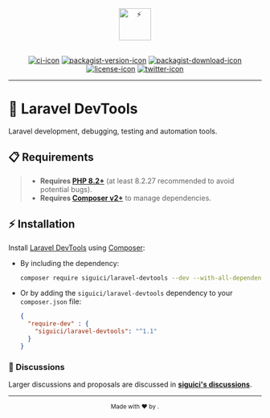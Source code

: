 <div align="center">
  <a href="https://siguici.deno.dev/" title="Sigui"><img src="https://github.com/siguici/art/blob/HEAD/images/logo.svg" alt="⚡" height="64"/></a>
  <br/>
  <br/>

[![ci-icon]][ci-link]
[![packagist-version-icon]][packagist-version-link]
[![packagist-download-icon]][packagist-download-link]
[![license-icon]][license-link]
[![twitter-icon]][twitter-link]

</div>

***

# 🧪 Laravel DevTools

Laravel development, debugging, testing and automation tools.

## 📋 Requirements

> - **Requires [PHP 8.2+](https://php.net/releases/)**
(at least 8.2.27 recommended to avoid potential bugs).
> - **Requires [Composer v2+](https://getcomposer.org/)** to manage dependencies.

## ⚡️ Installation

Install [Laravel DevTools](https://packagist.org/packages/siguici/laravel-devtools)
using [Composer](https://getcomposer.org/):

- By including the dependency:

  ```bash
  composer require siguici/laravel-devtools --dev --with-all-dependencies
  ```

- Or by adding the `siguici/laravel-devtools` dependency to your `composer.json` file:

  ```json
  {
    "require-dev" : {
      "siguici/laravel-devtools": "^1.1"
    }
  }
  ```

### 💬 Discussions

Larger discussions and proposals are discussed in [**siguici's discussions**][discuss-link].

***

<div align="center"><sub>Made with ❤︎ by <a href="https://twitter.com/intent/follow?screen_name=siguici" style="content:url(https://img.shields.io/twitter/follow/siguici.svg?label=@siguici);margin-bottom:-6px">@siguici</a>.</sub></div>

[siguici-link]: https://github.com/siguici "⚡ Sigui Kessé Emmanuel"

[packagist-version-icon]: https://img.shields.io/packagist/v/siguici/laravel-devtools
[packagist-version-link]: https://packagist.org/packages/siguici/laravel-devtools "DevTools Releases"

[packagist-download-icon]: https://img.shields.io/packagist/dt/siguici/laravel-devtools
[packagist-download-link]: https://packagist.org/packages/siguici/laravel-devtools "DevTools Downloads"

[ci-icon]: https://github.com/siguici/laravel-devtools/workflows/CI/badge.svg
[ci-link]: https://github.com/siguici/laravel-devtools/actions "DevTools CI"

[twitter-icon]: https://img.shields.io/twitter/follow/siguici.svg?label=@siguici
[twitter-link]: https://twitter.com/intent/follow?screen_name=siguici "Ping ⚡ Sigui"

[license-icon]: https://img.shields.io/badge/license-MIT-blue.svg
[license-link]: https://github.com/siguici/laravel-devtools/blob/HEAD/LICENSE "DevTools License"

[discuss-link]: https://github.com/siguici/siguici/discussions
